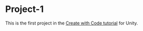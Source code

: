 # Project-1
 
 This is the first project in the [Create with Code tutorial](https://learn.unity.com/course/create-with-code) for Unity.

